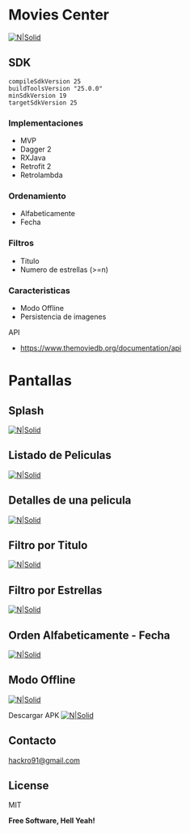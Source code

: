 
# Movies Center

[![N|Solid](https://s30.postimg.org/w74sqyyap/logo.png)](https://github.com/David-Hackro/Movies-Central/raw/master/Movies%20Center.apk)


## SDK ##
    compileSdkVersion 25
    buildToolsVersion "25.0.0"
    minSdkVersion 19
    targetSdkVersion 25
### Implementaciones ###
  - MVP
  - Dagger 2
  - RXJava
  - Retrofit 2
  - Retrolambda


### Ordenamiento ###
- Alfabeticamente
- Fecha

### Filtros ###
- Titulo
- Numero de estrellas (>=n)

### Caracteristicas ###
-  Modo Offline
-  Persistencia de imagenes

API
- https://www.themoviedb.org/documentation/api

# Pantallas #
## Splash ##
[![N|Solid](http://i.imgur.com/s9LYT7A.gif)]()

## Listado de Peliculas ##
[![N|Solid](http://i.imgur.com/l0pwpw7.gif)]()

## Detalles de una pelicula ##
[![N|Solid](http://i.imgur.com/sqzqFRi.gif)]()

## Filtro por Titulo ##
[![N|Solid](http://i.imgur.com/Ph07ZXK.gif)]()

## Filtro por Estrellas ##
[![N|Solid](http://i.imgur.com/S23NF2J.gif)]()

## Orden Alfabeticamente - Fecha ##
[![N|Solid](http://i.imgur.com/fSRDqnG.gif)]()

## Modo Offline ##
[![N|Solid](http://i.imgur.com/sBlq8Zu.gif)]()

Descargar APK
[![N|Solid](https://s30.postimg.org/w74sqyyap/logo.png)](https://github.com/David-Hackro/Movies-Central/raw/master/Movies%20Center.apk)

## Contacto ##
hackro91@gmail.com

License
----
MIT

**Free Software, Hell Yeah!**
